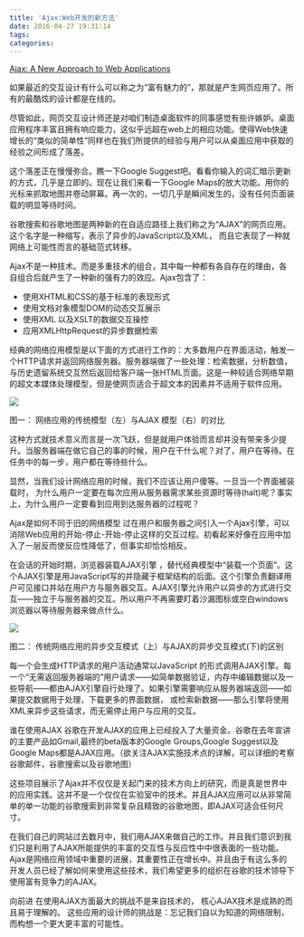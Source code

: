 ```yaml
---
title: 'Ajax:Web开发的新方法'
date: 2016-04-27 19:31:14
tags:
categories:
---
```


[Ajax: A New Approach to Web Applications](http://adaptivepath.org/ideas/ajax-new-approach-web-applications/)

如果最近的交互设计有什么可以称之为“富有魅力的”，那就是产生网页应用了。所有的最酷炫的设计都是在线的。

尽管如此，网页交互设计师还是对咱们制造桌面软件的同事感觉有些许嫉妒。桌面应用程序丰富且拥有响应能力，这似乎远超在web上的相应功能。使得Web快速增长的“类似的简单性”同样也在我们所提供的经验与用户可以从桌面应用中获取的经验之间形成了落差。

<!-- more -->

这个落差正在慢慢弥合。瞧一下Google Suggest吧。看看你输入的词汇暗示更新的方式，几乎是立即的。现在让我们来看一下Google Maps的放大功能。用你的光标来抓取地图并卷动屏幕。再一次的，一切几乎是瞬间发生的，没有任何页面装载的明显等待时间。

谷歌搜索和谷歌地图是两种新的在自适应路径上我们称之为“AJAX”的网页应用。这个名字是一种缩写，表示了异步的JavaScript以及XML， 而且它表现了一种就网络上可能性而言的基础范式转移。

Ajax不是一种技术。而是多重技术的组合，其中每一种都有各自存在的理由，各自组合后就产生了一种新的强有力的效应。Ajax包含了：

- 使用XHTML和CSS的基于标准的表现形式
- 使用文档对象模型DOM的动态交互展示
- 使用XML 以及XSLT的数据交互操控
- 应用XMLHttpRequest的异步数据检索

经典的网络应用模型是以下面的方式进行工作的：大多数用户在界面活动，触发一个HTTP请求并返回网络服务器。服务器端做了一些处理：检索数据，分析数值， 与历史遗留系统交互然后返回给客户端一张HTML页面。这是一种较适合网络早期的超文本媒体处理模型，但是使网页适合于超文本的因素并不适用于软件应用。

![](http://ww3.sinaimg.cn/large/4bc2a2bajw1f3bhozed6bj20d70cn76m.jpg)

图一： 网络应用的传统模型（左）与AJAX 模型（右）的对比

这种方式就技术意义而言是一次飞跃，但是就用户体验而言却并没有带来多少提升。当服务器端在做它自己的事的时候，用户在干什么呢？对了，用户在等待。在任务中的每一步，用户都在等待些什么。

显然，当我们设计网络应用的时候，我们不应该让用户傻等。一旦当一个界面被装载时， 为什么用户一定要在每次应用从服务器需求某些资源时等待(halt)呢？事实上，为什么用户一定要看到应用到达服务器的过程呢？

Ajax是如何不同于旧的网络模型
过在用户和服务器之间引入一个Ajax引擎，可以消除Web应用的开始-停止-开始-停止这样的交互过程。初看起来好像在应用中加入了一层反而使反应性降低了，但事实却恰恰相反。

在会话的开始时期，浏览器装载AJAX引擎 ，替代经典模型中“装载一个页面”。这个AJAX引擎是用JavaScript写的并隐藏于框架结构的后面。这个引擎负责翻译用户可见接口并站在用户方与服务器交互。AJAX引擎允许用户以异步的方式进行交互——独立于与服务器的交互。所以用户不再需要盯着沙漏图标或空白windows浏览器以等待服务器来做点什么。

![](http://ww3.sinaimg.cn/large/4bc2a2bajw1f3bhozslq1j20d70gm41m.jpg)

图二： 传统网络应用的异步交互模式（上）与AJAX的异步交互模式(下)的区别

每一个会生成HTTP请求的用户活动通常以JavaScript 的形式调用AJAX引擎。每一个“无需返回服务器端的”用户请求——如简单数据验证，内存中编辑数据以及一些导航——都由AJAX引擎自行处理了。如果引擎需要响应从服务器端返回——如果提交数据用于处理，下载更多的界面数据， 或检索新数据——那么引擎将使用XML来异步这些请求，而无需停止用户与应用的交互。

谁在使用AJAX
谷歌在开发AJAX的应用上已经投入了大量资金。谷歌在去年宣讲的主要产品如Gmail,最终的beta版本的Google Groups,Google Suggest以及Google Maps都是AJAX应用。（欲关注AJAX实施技术点的详解，可以详细的考察谷歌邮件，谷歌搜索以及谷歌地图）

这些项目展示了Ajax并不仅仅是关起门来的技术方向上的研究，而是真是世界中的应用实践。这并不是一个仅仅在实验室中的技术。并且AJAX应用可以从非常简单的单一功能的谷歌搜索到非常复杂且精致的谷歌地图，即AJAX可适合任何尺寸。

在我们自己的网站过去数月中，我们用AJAX来做自己的工作。并且我们意识到我们只是利用了AJAX所能提供的丰富的交互性与反应性中中很表面的一些功能。Ajax是网络应用领域中重要的进展，其重要性正在增长中。并且由于有这么多的开发人员已经了解如何来使用这些技术，我们希望更多的组织在谷歌的技术领导下使用富有竞争力的AJAX。

向前进
在使用AJAX方面最大的挑战不是来自技术的， 核心AJAX技术是成熟的而且易于理解的。 这些应用的设计师的挑战是：忘记我们自以为知道的网络限制，而构想一个更大更丰富的可能性。

